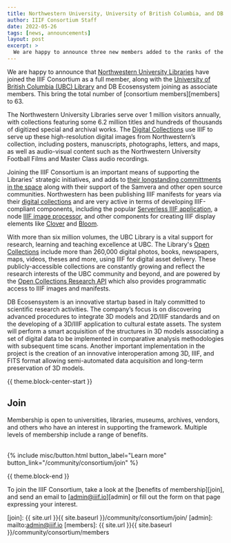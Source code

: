 ```yaml
---
title: Northwestern University, University of British Columbia, and DB Ecosensystem Join the IIIF Consortium
author: IIIF Consortium Staff
date: 2022-05-26
tags: [news, announcements]
layout: post
excerpt: >
  We are happy to announce three new members added to the ranks of the IIIF Consortium.
---
```


We are happy to announce that [Northwestern University Libraries](https://www.library.northwestern.edu/) have joined the IIIF Consortium as a full member, along with the [University of British Columbia (UBC) Library](https://www.library.ubc.ca/) and DB Ecosensystem joining as associate members. This bring the total number of [consortium members][members] to 63.

The Northwestern University Libraries serve over 1 million visitors annually,  with collections featuring some 6.2 million titles and hundreds of thousands of digitized special and archival works. The [Digital Collections](https://www.library.northwestern.edu/libraries-collections/digital-collections/index.html) use IIIF to serve up these high-resolution digital images from Northwestern’s collection, including posters, manuscripts, photographs, letters, and maps, as well as audio-visual content such as the Northwestern University Football Films and Master Class audio recordings. 

Joining the IIIF Consortium is an important means of supporting the Libraries' strategic initiatives, and adds to [their longstanding committments in the space](https://www.library.northwestern.edu/about/administration/consortia-and-memberships.html) along with their support of the Samvera and other open source communities. Northwestern has been publishing IIIF manifests for years via their [digital collections](https://digitalcollections.library.northwestern.edu/) and are very active in terms of developing IIIF-compliant components, including the popular [Serverless IIIF application](https://github.com/samvera-labs/serverless-iiif), a node [IIIF image processor](https://github.com/samvera-labs/node-iiif), and other components for creating IIIF display elements like [Clover](https://samvera-labs.github.io/clover-iiif/) and [Bloom](https://samvera-labs.github.io/bloom-iiif/).

With more than six million volumes, the UBC Library is a vital support for research, learning and teaching excellence at UBC. The Library's [Open Collections](https://open.library.ubc.ca/) include more than 260,000 digital photos, books, newspapers, maps, videos, theses and more, using IIIF for digital asset delivery. These publicly-accessible collections are constantly growing and reflect the research interests of the UBC community and beyond, and are powered by the [Open Collections Research API](https://open.library.ubc.ca/docs) which also provides programmatic access to IIIF images and manifests.

DB Ecosensystem is an innovative startup based in Italy committed to scientific research activities. The company’s focus is on discovering advanced procedures to integrate 3D models and 2D/IIIF standards and on the developing of a 3D/IIIF application to cultural estate assets. The system will perform a smart acquisition of the structures in 3D models associating a set of digital data to be implemented in comparative analysis methodologies with subsequent time scans. Another important implementation in the project is the creation of an innovative interoperation among 3D, IIIF, and FITS format allowing semi-automated data acquisition and long-term preservation of 3D models.

{{ theme.block-center-start }}

## Join
Membership is open to universities, libraries, museums, archives, vendors, and others who have an interest in supporting the framework. Multiple levels of membership include a range of benefits.   
<br>
<div class="columns is-centered">{% include misc/button.html button_label="Learn more" button_link="/community/consortium/join" %}</div>

{{ theme.block-end }}

To join the IIIF Consortium, take a look at the [benefits of membership][join], and send an email to [admin@iiif.io][admin] or fill out the form on that page expressing your interest.

[join]: {{ site.url }}{{ site.baseurl }}/community/consortium/join/
[admin]: mailto:admin@iiif.io
[members]: {{ site.url }}{{ site.baseurl }}/community/consortium/members

